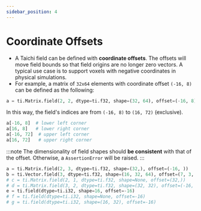 ```yaml
---
sidebar_position: 4
---
```


# Coordinate Offsets

- A Taichi field can be defined with **coordinate offsets**. The
  offsets will move field bounds so that field origins are no longer
  zero vectors. A typical use case is to support voxels with negative
  coordinates in physical simulations.
- For example, a matrix of `32x64` elements with coordinate offset
  `(-16, 8)` can be defined as the following:

```python
a = ti.Matrix.field(2, 2, dtype=ti.f32, shape=(32, 64), offset=(-16, 8))
```

In this way, the field's indices are from `(-16, 8)` to `(16, 72)` (exclusive).

```python cont
a[-16, 8]  # lower left corner
a[16, 8]   # lower right corner
a[-16, 72]  # upper left corner
a[16, 72]   # upper right corner
```

:::note
The dimensionality of field shapes should **be consistent** with that of
the offset. Otherwise, a `AssertionError` will be raised.
:::

```python cont
a = ti.Matrix.field(2, 3, dtype=ti.f32, shape=(32,), offset=(-16, ))          # Works!
b = ti.Vector.field(3, dtype=ti.f32, shape=(16, 32, 64), offset=(7, 3, -4))   # Works!
# c = ti.Matrix.field(2, 1, dtype=ti.f32, shape=None, offset=(32,))           # AssertionError
# d = ti.Matrix.field(3, 2, dtype=ti.f32, shape=(32, 32), offset=(-16, ))     # AssertionError
e = ti.field(dtype=ti.i32, shape=16, offset=-16)                              # Works!
# f = ti.field(dtype=ti.i32, shape=None, offset=-16)                          # AssertionError
# g = ti.field(dtype=ti.i32, shape=(16, 32), offset=-16)                      # AssertionError
```
